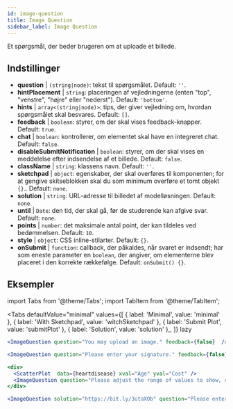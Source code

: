 ```yaml
---
id: image-question 
title: Image Question
sidebar_label: Image Question
---
```


Et spørgsmål, der beder brugeren om at uploade et billede.

## Indstillinger

* __question__ | `(string|node)`: tekst til spørgsmålet. Default: `''`.
* __hintPlacement__ | `string`: placeringen af vejledningerne (enten "top", "venstre", "højre" eller "nederst"). Default: `'bottom'`.
* __hints__ | `array<(string|node)>`: tips, der giver vejledning om, hvordan spørgsmålet skal besvares. Default: `[]`.
* __feedback__ | `boolean`: styrer, om der skal vises feedback-knapper. Default: `true`.
* __chat__ | `boolean`: kontrollerer, om elementet skal have en integreret chat. Default: `false`.
* __disableSubmitNotification__ | `boolean`: styrer, om der skal vises en meddelelse efter indsendelse af et billede. Default: `false`.
* __className__ | `string`: klassens navn. Default: `''`.
* __sketchpad__ | `object`: egenskaber, der skal overføres til <Sketchpad /> komponenten; for at gengive skitseblokken skal du som minimum overføre et tomt objekt `{}`.. Default: `none`.
* __solution__ | `string`: URL-adresse til billedet af modelløsningen. Default: `none`.
* __until__ | `Date`: den tid, der skal gå, før de studerende kan afgive svar. Default: `none`.
* __points__ | `number`: det maksimale antal point, der kan tildeles ved bedømmelsen. Default: `10`.
* __style__ | `object`: CSS inline-stilarter. Default: `{}`.
* __onSubmit__ | `function`: callback, der påkaldes, når svaret er indsendt; har som eneste parameter en `boolean`, der angiver, om elementerne blev placeret i den korrekte rækkefølge. Default: `onSubmit() {}`.


## Eksempler

import Tabs from '@theme/Tabs';
import TabItem from '@theme/TabItem';

<Tabs
    defaultValue="minimal"
    values={[
        { label: 'Minimal', value: 'minimal' },
        { label: 'With Sketchpad', value: 'witchSketchpad' },
        { label: 'Submit Plot', value: 'submitPlot' },
        { label: 'Solution', value: 'solution' },,
    ]}
    lazy
>

<TabItem value="minimal">

```jsx live
<ImageQuestion question="You may upload an image." feedback={false}  />
```
</TabItem>

<TabItem value="witchSketchpad">

```jsx live
<ImageQuestion question="Please enter your signature." feedback={false} sketchpad={{ canvasHeight: 300}} />
```

</TabItem>

<TabItem value="submitPlot">

```jsx live
<div>
  <ScatterPlot  data={heartdisease} xval="Age" yval="Cost" />
  <ImageQuestion question="Please adjust the range of values to show, change the axis labels and title of the plot, and submit your result." />
</div>
```
</TabItem>

<TabItem value="solution">

```jsx live
<ImageQuestion solution="https://bit.ly/3utaXOb" question="Please enter the Greek letter 'Gamma'." feedback={false} sketchpad={{ canvasHeight: 300}} />
```
</TabItem>

</Tabs>

